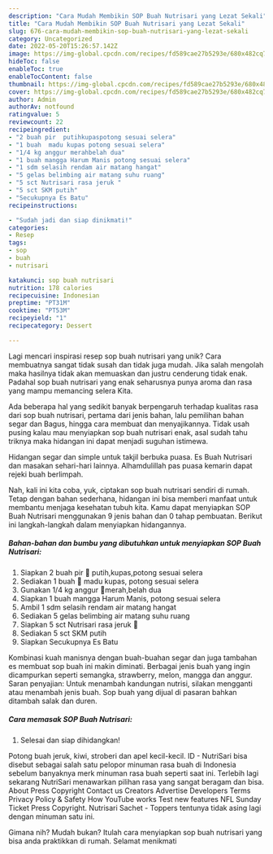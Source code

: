 ```yaml
---
description: "Cara Mudah Membikin SOP Buah Nutrisari yang Lezat Sekali"
title: "Cara Mudah Membikin SOP Buah Nutrisari yang Lezat Sekali"
slug: 676-cara-mudah-membikin-sop-buah-nutrisari-yang-lezat-sekali
category: Uncategorized
date: 2022-05-20T15:26:57.142Z
image: https://img-global.cpcdn.com/recipes/fd589cae27b5293e/680x482cq70/sop-buah-nutrisari-foto-resep-utama.jpg
hideToc: false
enableToc: true
enableTocContent: false
thumbnail: https://img-global.cpcdn.com/recipes/fd589cae27b5293e/680x482cq70/sop-buah-nutrisari-foto-resep-utama.jpg
cover: https://img-global.cpcdn.com/recipes/fd589cae27b5293e/680x482cq70/sop-buah-nutrisari-foto-resep-utama.jpg
author: Admin
authorAv: notfound
ratingvalue: 5
reviewcount: 22
recipeingredient:
- "2 buah pir  putihkupaspotong sesuai selera"
- "1 buah  madu kupas potong sesuai selera"
- "1/4 kg anggur merahbelah dua"
- "1 buah mangga Harum Manis potong sesuai selera"
- "1 sdm selasih rendam air matang hangat"
- "5 gelas belimbing air matang suhu ruang"
- "5 sct Nutrisari rasa jeruk "
- "5 sct SKM putih"
- "Secukupnya Es Batu"
recipeinstructions:

- "Sudah jadi dan siap dinikmati!"
categories:
- Resep
tags:
- sop
- buah
- nutrisari

katakunci: sop buah nutrisari 
nutrition: 178 calories
recipecuisine: Indonesian
preptime: "PT31M"
cooktime: "PT53M"
recipeyield: "1"
recipecategory: Dessert

---
```





Lagi mencari inspirasi resep sop buah nutrisari yang unik? Cara membuatnya sangat tidak susah dan tidak juga mudah. Jika salah mengolah maka hasilnya tidak akan memuaskan dan justru cenderung tidak enak. Padahal sop buah nutrisari yang enak seharusnya punya aroma dan rasa yang mampu memancing selera Kita.





Ada beberapa hal yang sedikit banyak berpengaruh terhadap kualitas rasa dari sop buah nutrisari, pertama dari jenis bahan, lalu pemilihan bahan segar dan Bagus, hingga cara membuat dan menyajikannya. Tidak usah pusing kalau mau menyiapkan sop buah nutrisari enak,      asal sudah tahu triknya maka hidangan ini dapat menjadi suguhan istimewa.














Hidangan segar dan simple untuk takjil berbuka puasa. Es Buah Nutrisari dan masakan sehari-hari lainnya. Alhamdulillah pas puasa kemarin dapat rejeki buah berlimpah.






Nah, kali ini kita coba, yuk, ciptakan sop buah nutrisari sendiri di rumah. Tetap dengan bahan sederhana, hidangan ini bisa memberi manfaat untuk membantu menjaga kesehatan tubuh kita. Kamu dapat menyiapkan SOP Buah Nutrisari menggunakan 9 jenis bahan dan 0 tahap pembuatan. Berikut ini langkah-langkah dalam menyiapkan hidangannya.

<!--inarticleads1-->

##### Bahan-bahan dan bumbu yang dibutuhkan untuk menyiapkan SOP Buah Nutrisari:

1. Siapkan 2 buah pir 🍐 putih,kupas,potong sesuai selera
1. Sediakan 1 buah 🍍 madu kupas, potong sesuai selera
1. Gunakan 1/4 kg anggur 🍇merah,belah dua
1. Siapkan 1 buah mangga Harum Manis, potong sesuai selera
1. Ambil 1 sdm selasih rendam air matang hangat
1. Sediakan 5 gelas belimbing air matang suhu ruang
1. Siapkan 5 sct Nutrisari rasa jeruk 🍊
1. Sediakan 5 sct SKM putih
1. Siapkan Secukupnya Es Batu


Kombinasi kuah manisnya dengan buah-buahan segar dan juga tambahan es membuat sop buah ini makin diminati. Berbagai jenis buah yang ingin dicampurkan seperti semangka, strawberry, melon, mangga dan anggur. Saran penyajian: Untuk menambah kandungan nutrisi, silakan mengganti atau menambah jenis buah. Sop buah yang dijual di pasaran bahkan ditambah salak dan duren. 

<!--inarticleads2-->

##### Cara memasak SOP Buah Nutrisari:


1. Selesai dan siap dihidangkan!

Potong buah jeruk, kiwi, stroberi dan apel kecil-kecil. ID - NutriSari bisa disebut sebagai salah satu pelopor minuman rasa buah di Indonesia sebelum banyaknya merk minuman rasa buah seperti saat ini. Terlebih lagi sekarang NutriSari menawarkan pilihan rasa yang sangat beragam dan bisa. About Press Copyright Contact us Creators Advertise Developers Terms Privacy Policy &amp; Safety How YouTube works Test new features NFL Sunday Ticket Press Copyright. Nutrisari Sachet - Toppers tentunya tidak asing lagi dengan minuman satu ini. 

Gimana nih? Mudah bukan? Itulah cara menyiapkan sop buah nutrisari yang bisa anda praktikkan di rumah. Selamat menikmati
